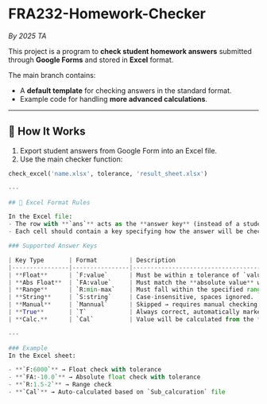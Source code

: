 # FRA232-Homework-Checker
_By 2025 TA_

This project is a program to **check student homework answers** submitted through **Google Forms** and stored in **Excel** format.

The main branch contains:
- A **default template** for checking answers in the standard format.
- Example code for handling **more advanced calculations**.

---

## 🔧 How It Works
1. Export student answers from Google Form into an Excel file.
2. Use the main checker function:

```python
check_excel('name.xlsx', tolerance, 'result_sheet.xlsx')

---

## 📑 Excel Format Rules

In the Excel file:
- The row with **`ans`** acts as the **answer key** (instead of a student ID).
- Each cell should contain a key specifying how the answer will be checked.

### Supported Answer Keys

| Key Type       | Format         | Description                                                                 | Example Input | Example Student Answer | Result |
|----------------|----------------|-----------------------------------------------------------------------------|---------------|-------------------------|--------|
| **Float**      | `F:value`      | Must be within ± tolerance of `value`.                                      | `F:0.01`      | `0.011` (tol=0.01)      | ✅ Correct |
| **Abs Float**  | `FA:value`     | Must match the **absolute value** within ± tolerance.                       | `FA:-10.0`    | `10.05` (tol=0.1)       | ✅ Correct |
| **Range**      | `R:min-max`    | Must fall within the specified range.                                       | `R:0-1`       | `0.85`                  | ✅ Correct |
| **String**     | `S:string`     | Case-insensitive, spaces ignored.                                           | `S:Hello`     | ` hello `               | ✅ Correct |
| **Manual**     | `Mannual`      | Skipped → requires manual checking.                                         | `Mannual`     | *(any value)*          | 🔍 Manual |
| **True**       | `T`            | Always correct, automatically marked True.                                  | `T`           | *(any value)*          | ✅ Correct |
| **Calc.**      | `Cal`          | Value will be calculated from the **Sub_calcuration** file.                 | `Cal`         | *(auto generated)*      | ⚙️ Calculated |

---

### Example  
In the Excel sheet:

- **`F:6000`** → Float check with tolerance  
- **`FA:-10.0`** → Absolute float check with tolerance  
- **`R:1.5-2`** → Range check  
- **`Cal`** → Auto-calculated based on `Sub_calcuration` file  
